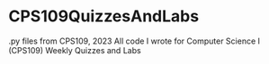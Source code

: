 # CPS109QuizzesAndLabs
 .py files from CPS109, 2023
All code I wrote for Computer Science I (CPS109) Weekly Quizzes and Labs

